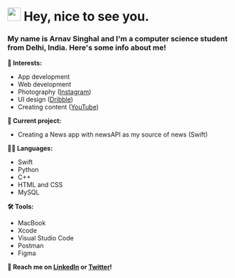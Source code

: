 <h1><img src="https://emojis.slackmojis.com/emojis/images/1531849430/4246/blob-sunglasses.gif?1531849430" width="30"/> Hey, nice to see you.</h1>

### My name is Arnav Singhal and I'm a computer science student from Delhi, India. Here's some info about me!

<b>🌱 Interests:</b>
- App development
- Web development
- Photography ([Instagram](https://www.instagram.com/arnav.arw/))
- UI design ([Dribble](https://dribbble.com/Arnav_arw))
- Creating content ([YouTube](https://www.youtube.com/channel/UCO-Lr_jFNlESUJdNBvEVg_A))

<b>🔭 Current project: </b>
- Creating a News app with newsAPI as my source of news (Swift)

<b>👨‍💻 Languages: </b>
- Swift
- Python
- C++
- HTML and CSS
- MySQL

<b>🛠 Tools: </b>
- MacBook
- Xcode
- Visual Studio Code
- Postman
- Figma


<b>💬 Reach me on [LinkedIn](https://www.linkedin.com/in/arnav-singhal-64576b226/) or [Twitter](https://twitter.com/Arnav_arw)!</b>


